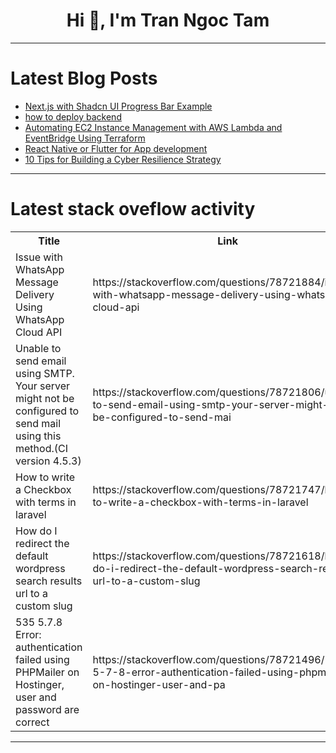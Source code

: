 <h1 align="center">Hi 👋, I'm Tran Ngoc Tam</h1>

---

# Latest Blog Posts 
<!-- BLOG-POST-LIST:START -->
- [Next.js with Shadcn UI Progress Bar Example](https://dev.to/aaronnfs/nextjs-with-shadcn-ui-progress-bar-example-3j27)
- [how to deploy backend](https://dev.to/ashleyd480/how-to-deploy-backend-4b05)
- [Automating EC2 Instance Management with AWS Lambda and EventBridge Using Terraform](https://dev.to/mohanapriya_s_1808/automating-ec2-instance-management-with-aws-lambda-and-eventbridge-using-terraform-38jm)
- [React Native or Flutter for App development](https://dev.to/aadarshk7/react-native-or-flutter-for-app-development-6hg)
- [10 Tips for Building a Cyber Resilience Strategy](https://dev.to/clouddefenseai/10-tips-for-building-a-cyber-resilience-strategy-15jd)
<!-- BLOG-POST-LIST:END -->

---

# Latest stack oveflow activity
<table>
  <tr><th>Title</th><th>Link</th></tr>
  <!-- STACKOVERFLOW:START --><tr><td>Issue with WhatsApp Message Delivery Using WhatsApp Cloud API</td><td>https://stackoverflow.com/questions/78721884/issue-with-whatsapp-message-delivery-using-whatsapp-cloud-api</td></tr><tr><td>Unable to send email using SMTP. Your server might not be configured to send mail using this method.&lpar;CI version 4.5.3&rpar;</td><td>https://stackoverflow.com/questions/78721806/unable-to-send-email-using-smtp-your-server-might-not-be-configured-to-send-mai</td></tr><tr><td>How to write a Checkbox with terms in laravel</td><td>https://stackoverflow.com/questions/78721747/how-to-write-a-checkbox-with-terms-in-laravel</td></tr><tr><td>How do I redirect the default wordpress search results url to a custom slug</td><td>https://stackoverflow.com/questions/78721618/how-do-i-redirect-the-default-wordpress-search-results-url-to-a-custom-slug</td></tr><tr><td>535 5.7.8 Error: authentication failed using PHPMailer on Hostinger, user and password are correct</td><td>https://stackoverflow.com/questions/78721496/535-5-7-8-error-authentication-failed-using-phpmailer-on-hostinger-user-and-pa</td></tr><!-- STACKOVERFLOW:END -->
</table>

---



